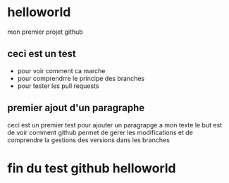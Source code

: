 # helloworld
mon premier projet github

## ceci est un test
- pour voir comment ca marche
- pour comprendrre le principe des branches
- pour tester les pull requests

## premier ajout d'un paragraphe
ceci est un premier test pour ajouter un paragrapge a mon texte
le but est de voir comment github permet de gerer les modifications
et de comprendre la gestions des versions dans les branches

fin du test github helloworld
==============================
